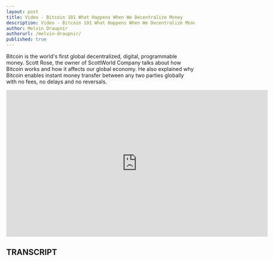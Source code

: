 ```yaml
---
layout: post
title: Video - Bitcoin 101 What Happens When We Decentralize Money
description: Video - Bitcoin 101 What Happens When We Decentralize Money
author: Melvin Draupnir
authorurl: /melvin-draupnir/
published: true
---
```


<p>Bitcoin is the world's first global decentralized, digital, programmable money. Scott Rose, the owner of ScottWorld Company talks about how Bitcoin works and how it affects our global economy. He also explained why Bitcoin enables instant money transfer between any two parties globally with no fees, no delays and no reversals.</a>

<center><iframe width="700" height="394" src="https://www.youtube.com/embed/EzFOwFXlR48" frameborder="0" allowfullscreen></iframe></center>

<h2>TRANSCRIPT</h2>
